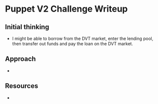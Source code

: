# Puppet V2 Challenge Writeup

## Initial thinking
- I might be able to borrow from the DVT market, enter the lending pool, then transfer out funds and pay the loan on the DVT market.

## Approach
- 

## Resources
- 